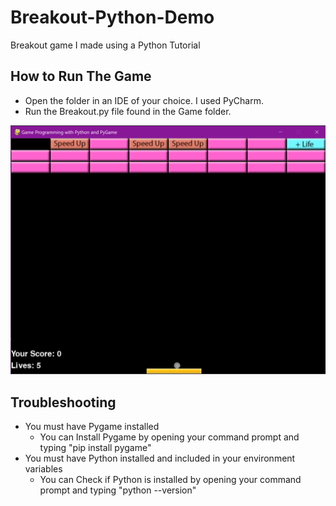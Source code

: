 # Breakout-Python-Demo
Breakout game I made using a Python Tutorial

## How to Run The Game
- Open the folder in an IDE of your choice. I used PyCharm. 
- Run the Breakout.py file found in the Game folder. 

![Screenshot of the Game](https://github.com/tiffanycabernathy96/Breakout-Python-Demo/blob/main/Screenshots/Game.png?raw=true)

## Troubleshooting
- You must have Pygame installed
  - You can Install Pygame by opening your command prompt and typing "pip install pygame"
- You must have Python installed and included in your environment variables
  - You can Check if Python is installed by opening your command prompt and typing "python --version"
